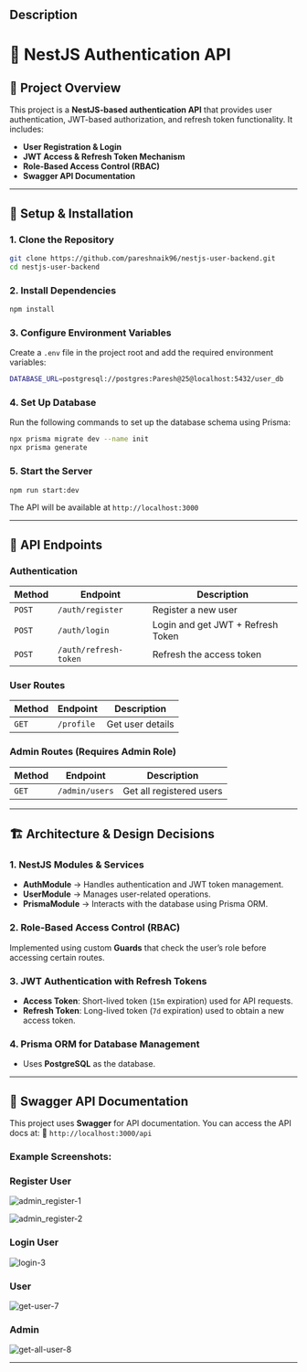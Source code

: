 ## Description

# 🚀 NestJS Authentication API

## 📌 Project Overview
This project is a **NestJS-based authentication API** that provides user authentication, JWT-based authorization, and refresh token functionality. It includes:
- **User Registration & Login**
- **JWT Access & Refresh Token Mechanism**
- **Role-Based Access Control (RBAC)**
- **Swagger API Documentation**

---

## 🔧 Setup & Installation
### **1. Clone the Repository**
```sh
git clone https://github.com/pareshnaik96/nestjs-user-backend.git
cd nestjs-user-backend
```

### **2. Install Dependencies**
```sh
npm install
```

### **3. Configure Environment Variables**
Create a `.env` file in the project root and add the required environment variables:
```sh
DATABASE_URL=postgresql://postgres:Paresh@25@localhost:5432/user_db

```

### **4. Set Up Database**
Run the following commands to set up the database schema using Prisma:
```sh
npx prisma migrate dev --name init
npx prisma generate
```

### **5. Start the Server**
```sh
npm run start:dev
```

The API will be available at `http://localhost:3000`

---

## 📌 API Endpoints
### **Authentication**
| Method | Endpoint | Description |
|--------|----------|-------------|
| `POST` | `/auth/register` | Register a new user |
| `POST` | `/auth/login` | Login and get JWT + Refresh Token |
| `POST` | `/auth/refresh-token` | Refresh the access token |

### **User Routes**
| Method | Endpoint | Description |
|--------|----------|-------------|
| `GET` | `/profile` | Get user details |

### **Admin Routes (Requires Admin Role)**
| Method | Endpoint | Description |
|--------|----------|-------------|
| `GET` | `/admin/users` | Get all registered users |

---

## 🏗 Architecture & Design Decisions
### **1. NestJS Modules & Services**
- **AuthModule** → Handles authentication and JWT token management.
- **UserModule** → Manages user-related operations.
- **PrismaModule** → Interacts with the database using Prisma ORM.

### **2. Role-Based Access Control (RBAC)**
Implemented using custom **Guards** that check the user’s role before accessing certain routes.

### **3. JWT Authentication with Refresh Tokens**
- **Access Token**: Short-lived token (`15m` expiration) used for API requests.
- **Refresh Token**: Long-lived token (`7d` expiration) used to obtain a new access token.

### **4. Prisma ORM for Database Management**
- Uses **PostgreSQL** as the database.

---

## 📜 Swagger API Documentation
This project uses **Swagger** for API documentation.
You can access the API docs at:
📌 `http://localhost:3000/api`

### **Example Screenshots:**
### **Register User**
![admin_register-1](https://github.com/user-attachments/assets/b94866ef-43af-4009-bccb-4cbb6d29cdca)

![admin_register-2](https://github.com/user-attachments/assets/b74a34be-5d9f-430f-840d-3c9dd401369b)

### **Login User**
![login-3](https://github.com/user-attachments/assets/c12fd08d-1b3e-4960-a2c9-169abb8e53d0)


### **User**
![get-user-7](https://github.com/user-attachments/assets/956d22e4-2e86-4b46-94dd-d497f5ee2f68)


### **Admin**
![get-all-user-8](https://github.com/user-attachments/assets/ba295766-8420-4192-b425-d105875e7bd9)

---





